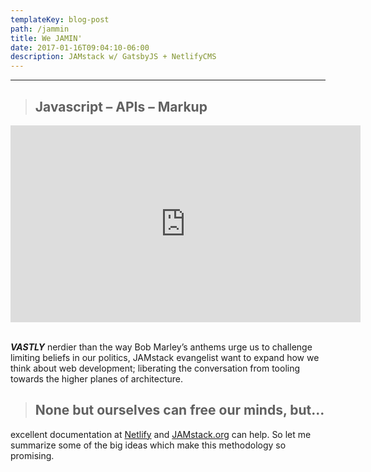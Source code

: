 ```yaml
---
templateKey: blog-post
path: /jammin
title: We JAMIN'
date: 2017-01-16T09:04:10-06:00
description: JAMstack w/ GatsbyJS + NetlifyCMS
---
```

- - -

> ## **J**avascript – **A**PIs – **M**arkup

<iframe width="560" height="315" src="https://www.youtube.com/embed/RAW1wj3Lx0I?rel=0&amp;showinfo=0" frameborder="0" gesture="media" allow="encrypted-media" allowfullscreen></iframe>
<br/><br/>

***VASTLY*** nerdier than the way Bob Marley’s anthems urge us to challenge limiting beliefs in our politics, JAMstack evangelist want to expand how we think about web development; liberating the conversation from tooling towards  the higher planes of architecture. 

> ## None but ourselves can free our minds, but...

excellent documentation at [Netlify](https://www.netlify.com/blog/2017/06/06/jamstack-vs-isomorphic-server-side-rendering/) and [JAMstack.org](https://jamstack.org/) can help. So let me summarize some of the big ideas which make this methodology so promising. 
